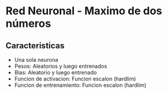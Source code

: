 # Red Neuronal - Maximo de dos números
## Caracteristicas
* Una sola neurona
* Pesos: Aleatorios y luego entrenados 
* Bias: Aleatorio y luego entrenado
* Funcion de activacion: Funcion escalon (hardlim)
* Funcion de entrenamiento: Funcion escalon (hardlim)
